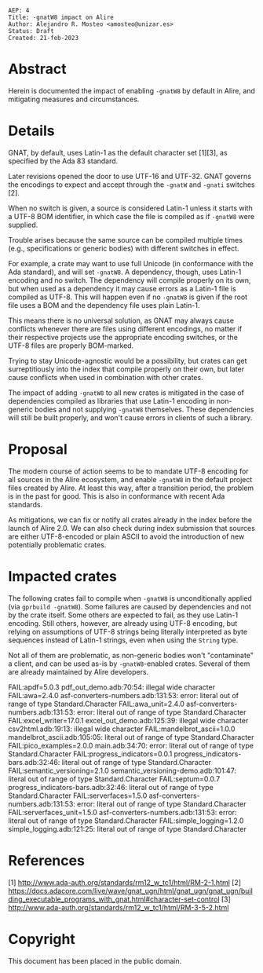     AEP: 4
    Title: -gnatW8 impact on Alire
    Author: Alejandro R. Mosteo <amosteo@unizar.es>
    Status: Draft
    Created: 21-feb-2023

Abstract
========

Herein is documented the impact of enabling `-gnatW8` by default in Alire, and
mitigating measures and circumstances.

Details
=======

GNAT, by default, uses Latin-1 as the default character set [1][3], as specified
by the Ada 83 standard.

Later revisions opened the door to use UTF-16 and UTF-32. GNAT governs the
encodings to expect and accept through the `-gnatW` and `-gnati` switches [2].

When no switch is given, a source is considered Latin-1 unless it starts with a
UTF-8 BOM identifier, in which case the file is compiled as if `-gnatW8` were
supplied.

Trouble arises because the same source can be compiled multiple times (e.g.,
specifications or generic bodies) with different switches in effect.

For example, a crate may want to use full Unicode (in conformance with the Ada
standard), and will set `-gnatW8`. A dependency, though, uses Latin-1 encoding
and no switch. The dependency will compile properly on its own, but when used
as a dependency it may cause errors as a Latin-1 file is compiled as UTF-8. This
will happen even if no `-gnatW8` is given if the root file uses a BOM and the
dependency file uses plain Latin-1.

This means there is no universal solution, as GNAT may always cause conflicts
whenever there are files using different encodings, no matter if their
respective projects use the appropriate encoding switches, or the UTF-8 files
are properly BOM-marked.

Trying to stay Unicode-agnostic would be a possibility, but crates can get
surreptitiously into the index that compile properly on their own, but later
cause conflicts when used in combination with other crates.

The impact of adding `-gnatW8` to all new crates is mitigated in the case of
dependencies compiled as libraries that use Latin-1 encoding in non-generic
bodies and not supplying `-gnatW8` themselves. These dependencies will still be
built properly, and won't cause errors in clients of such a library.

Proposal
========

The modern course of action seems to be to mandate UTF-8 encoding for all
sources in the Alire ecosystem, and enable `-gnatW8` in the default project
files created by Alire. At least this way, after a transition period, the
problem is in the past for good. This is also in conformance with recent Ada
standards.

As mitigations, we can fix or notify all crates already in the index before the
launch of Alire 2.0. We can also check during index submission that sources are
either UTF-8-encoded or plain ASCII to avoid the introduction of new
potentially problematic crates.

Impacted crates
===============

The following crates fail to compile when `-gnatW8` is unconditionally applied
(via `gprbuild -gnatW8`). Some failures are caused by dependencies and not by
the crate itself. Some others are expected to fail, as they use Latin-1
encoding. Still others, however, are already using UTF-8 encoding, but relying
on assumptions of UTF-8 strings being literally interpreted as byte sequences
instead of Latin-1 strings, even when using the `String` type.

Not all of them are problematic, as non-generic bodies won't "contaminate" a
client, and can be used as-is by `-gnatW8`-enabled crates. Several of them are
already maintained by Alire developers.

FAIL:apdf=5.0.3
	pdf_out_demo.adb:70:54: illegal wide character
FAIL:awa=2.4.0
	asf-converters-numbers.adb:131:53: error: literal out of range of type Standard.Character
FAIL:awa_unit=2.4.0
	asf-converters-numbers.adb:131:53: error: literal out of range of type Standard.Character
FAIL:excel_writer=17.0.1
	excel_out_demo.adb:125:39: illegal wide character
	csv2html.adb:19:13: illegal wide character
FAIL:mandelbrot_ascii=1.0.0
	mandelbrot_ascii.adb:105:05: literal out of range of type Standard.Character
FAIL:pico_examples=2.0.0
	main.adb:34:70: error: literal out of range of type Standard.Character
FAIL:progress_indicators=0.0.1
	progress_indicators-bars.adb:32:46: literal out of range of type Standard.Character
FAIL:semantic_versioning=2.1.0
	semantic_versioning-demo.adb:101:47: literal out of range of type Standard.Character
FAIL:septum=0.0.7
	progress_indicators-bars.adb:32:46: literal out of range of type Standard.Character
FAIL:serverfaces=1.5.0
	asf-converters-numbers.adb:131:53: error: literal out of range of type Standard.Character
FAIL:serverfaces_unit=1.5.0
	asf-converters-numbers.adb:131:53: error: literal out of range of type Standard.Character
FAIL:simple_logging=1.2.0
	simple_logging.adb:121:25: literal out of range of type Standard.Character

References
==========

[1] http://www.ada-auth.org/standards/rm12_w_tc1/html/RM-2-1.html
[2] https://docs.adacore.com/live/wave/gnat_ugn/html/gnat_ugn/gnat_ugn/building_executable_programs_with_gnat.html#character-set-control
[3] http://www.ada-auth.org/standards/rm12_w_tc1/html/RM-3-5-2.html

Copyright
=========

This document has been placed in the public domain.
